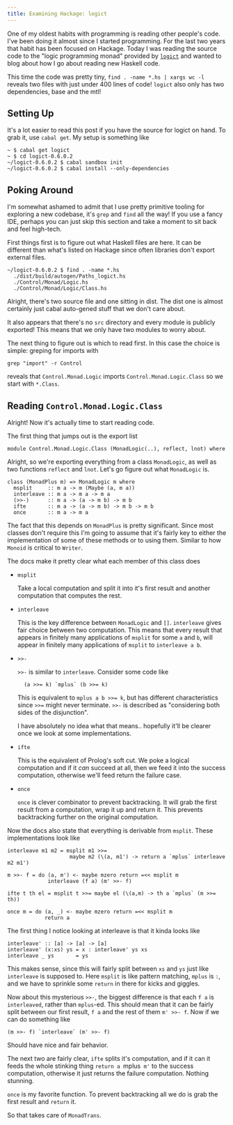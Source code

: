```yaml
---
title: Examining Hackage: logict
---
```


One of my oldest habits with programming is reading other people's
code. I've been doing it almost since I started programming. For the
last two years that habit has been focused on Hackage. Today I was
reading the source code to the "logic programming monad" provided by
[`logict`][logict] and wanted to blog about how I go about reading new
Haskell code.

This time the code was pretty tiny, `find . -name *.hs | xargs wc -l`
reveals two files with just under 400 lines of code! `logict` also
only has two dependencies, base and the mtl!

## Setting Up

It's a lot easier to read this post if you have the source for logict
on hand. To grab it, use `cabal get`. My setup is something like

    ~ $ cabal get logict
    ~ $ cd logict-0.6.0.2
    ~/logict-0.6.0.2 $ cabal sandbox init
    ~/logict-0.6.0.2 $ cabal install --only-dependencies
    
## Poking Around

I'm somewhat ashamed to admit that I use pretty primitive tooling for
exploring a new codebase, it's `grep` and `find` all the way! If you
use a fancy IDE, perhaps you can just skip this section and take a
moment to sit back and feel high-tech.

First things first is to figure out what Haskell files are here. It
can be different than what's listed on Hackage since often libraries
don't export external files.

    ~/logict-0.6.0.2 $ find . -name *.hs
      ./dist/build/autogen/Paths_logict.hs
      ./Control/Monad/Logic.hs
      ./Control/Monad/Logic/Class.hs

Alright, there's two source file and one sitting in dist. The dist one
is almost certainly just cabal auto-gened stuff that we don't care
about.

It also appears that there's no `src` directory and every module is
publicly exported! This means that we only have two modules to worry
about.

The next thing to figure out is which to read first. In this case the
choice is simple: greping for imports with

    grep "import" -r Control

reveals that `Control.Monad.Logic` imports `Control.Monad.Logic.Class`
so we start with `*.Class`.

## Reading `Control.Monad.Logic.Class`

Alright! Now it's actually time to start reading code.

The first thing that jumps out is the export list

    module Control.Monad.Logic.Class (MonadLogic(..), reflect, lnot) where

Alright, so we're exporting everything from a class `MonadLogic`, as
well as two functions `reflect` and `lnot`. Let's go figure out what
`MonadLogic` is.

    class (MonadPlus m) => MonadLogic m where
      msplit     :: m a -> m (Maybe (a, m a))
      interleave :: m a -> m a -> m a
      (>>-)      :: m a -> (a -> m b) -> m b
      ifte       :: m a -> (a -> m b) -> m b -> m b
      once       :: m a -> m a

The fact that this depends on `MonadPlus` is pretty significant. Since
most classes don't require this I'm going to assume that it's fairly
key to either the implementation of some of these methods or to using
them. Similar to how `Monoid` is critical to `Writer`.

The docs make it pretty clear what each member of this class does

  - `msplit`

    Take a local computation and split it into it's first result and
    another computation that computes the rest.

  - `interleave`

    This is the key difference between `MonadLogic` and
    `[]`. `interleave` gives fair choice between two computation. This means
    that every result that appears in finitely many applications of
    `msplit` for some `a` and `b`, will appear in finitely many
    applications of `msplit` to `interleave a b`.

  - `>>-`

     `>>-` is similar to `interleave`. Consider some code like

          (a >>= k) `mplus` (b >>= k)

     This is equivalent to `mplus a b >>= k`, but has different
     characteristics since `>>=` might never terminate. `>>-` is
     described as "considering both sides of the disjunction".

     I have absolutely no idea what that means.. hopefully it'll be
     clearer once we look at some implementations.

  - `ifte`

     This is the equivalent of Prolog's soft cut. We poke a logical
     computation and if it *can* succeed at all, then we feed it into
     the success computation, otherwise we'll feed return the failure case.

  - `once`

     `once` is clever combinator to prevent backtracking. It will grab
     the first result from a computation, wrap it up and return
     it. This prevents backtracking further on the original
     computation.

Now the docs also state that everything is derivable from
`msplit`. These implementations look like

    interleave m1 m2 = msplit m1 >>=
                        maybe m2 (\(a, m1') -> return a `mplus` interleave m2 m1')

    m >>- f = do (a, m') <- maybe mzero return =<< msplit m
                 interleave (f a) (m' >>- f)

    ifte t th el = msplit t >>= maybe el (\(a,m) -> th a `mplus` (m >>= th))

    once m = do (a, _) <- maybe mzero return =<< msplit m
                return a


The first thing I notice looking at interleave is that it kinda looks
like

    interleave' :: [a] -> [a] -> [a]
    interleave' (x:xs) ys = x : interleave' ys xs
    interleave _ ys       = ys

This makes sense, since this will fairly split between `xs` and `ys`
just like `interleave` is supposed to. Here `msplit` is like pattern
matching, `mplus` is `:`, and we have to sprinkle some `return` in
there for kicks and giggles.

Now about this mysterious `>>-`, the biggest difference is that each
`f a` is `interleaved`, rather than `mplus`-ed. This should mean that
it can be fairly split between our first result, `f a` and the rest of
them `m' >>- f`. Now if we can do something like

    (m >>- f) `interleave` (m' >>- f)

Should have nice and fair behavior.

The next two are fairly clear, `ifte` splits it's computation, and if
it can it feeds the whole stinking thing `return a `mplus` m'` to the
success computation, otherwise it just returns the failure
computation. Nothing stunning.

`once` is my favorite function. To prevent backtracking all we do is
grab the first result and `return` it.

So that takes care of `MonadTrans`.




[logict]: http://hackage.haskell.org/package/logict
